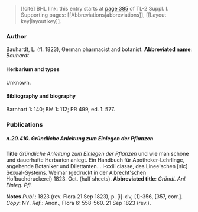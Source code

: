 > [!cite] BHL link: this entry starts at [page 385](https://www.biodiversitylibrary.org/page/33265112) of TL-2 Suppl. I.
> Supporting pages: [[Abbreviations|abbreviations]], [[Layout key|layout key]].

### Author

Bauhardt, L. (fl. 1823), German pharmacist and botanist. 
**Abbreviated name**: *Bauhardt*

#### Herbarium and types

Unknown.

#### Bibliography and biography

Barnhart 1: 140; BM 1: 112; PR 499, ed. 1: 577.

### Publications

##### n.20.410. Gründliche Anleitung zum Einlegen der Pflanzen

**Title**
*Gründliche Anleitung zum Einlegen der Pflanzen* und wie man schöne und dauerhafte Herbarien anlegt. Ein Handbuch für Apotheker-Lehrlinge, angehende Botaniker und Dilettanten... i-xxiii classe, des Linee'schen \[sic\] Sexual-Systems. Weimar (gedruckt in der Albrecht'schen Hofbuchdruckerei) 1823. Oct. (half sheets).
**Abbreviated title**: *Gründl. Anl. Einleg. Pfl.*

**Notes**
*Publ*.: 1823 (rev. Flora 21 Sep 1823), p. \[i\]-xiv, \[1\]-356, \[357, corr.\]. *Copy*: NY.
*Ref*.: Anon., Flora 6: 558-560. 21 Sep 1823 (rev.).

